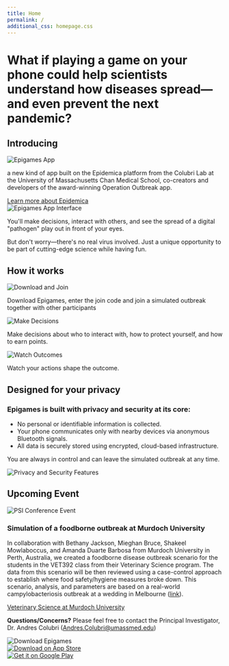 ```yaml
---
title: Home
permalink: /
additional_css: homepage.css
---
```


<div class="hero-title">
  <h1>What if playing a game on your phone could <span class="highlight-text">help scientists understand how diseases spread</span>—and even prevent the next pandemic?</h1>
</div>

<div class="main-sections-wrapper">
<div class="introducing-section">
  <div class="introducing-content">
    <h2>Introducing</h2>
    <div class="epigames-showcase">
      <img src="/assets/images/epigames.png" alt="Epigames App" class="epigames-image">
      <p class="epigames-description">a new kind of app built on the Epidemica platform from the Colubri Lab at the University of Massachusetts Chan Medical School, co-creators and developers of the award-winning Operation Outbreak app.</p>
      <a href="/about" class="learn-more-btn">Learn more about Epidemica</a>
    </div>
  </div>
</div>

<div class="gameplay-section">
  <div class="gameplay-container">
    <div class="gameplay-image">
      <img src="/assets/images/epigames-app.webp" alt="Epigames App Interface" class="app-interface-image">
    </div>
    <div class="gameplay-text">
      <p class="gameplay-main">You'll make decisions, interact with others, and see the spread of a digital "pathogen" play out in front of your eyes.</p>
      <p class="gameplay-sub">But don't worry—there's no real virus involved. Just a unique opportunity to be part of cutting-edge science while having fun.</p>
    </div>
  </div>
</div>

<div class="how-it-works-section">
  <h2>How it works</h2>
  <div class="steps-container">
    <div class="step">
      <img src="/assets/images/epigames-how-1.png" alt="Download and Join" class="step-image">
      <p>Download Epigames, enter the join code and join a simulated outbreak together with other participants</p>
    </div>
    <div class="step">
      <img src="/assets/images/epigames-how-2.png" alt="Make Decisions" class="step-image">
      <p>Make decisions about who to interact with, how to protect yourself, and how to earn points.</p>
    </div>
    <div class="step">
      <img src="/assets/images/epigames-how-3.png" alt="Watch Outcomes" class="step-image">
      <p>Watch your actions shape the outcome.</p>
    </div>
  </div>
</div>
</div>

<div class="privacy-section">
  <div class="privacy-container">
    <div class="privacy-content">
      <h2>Designed for your privacy</h2>
      <h3>Epigames is built with privacy and security at its core:</h3>
      <ul class="privacy-list">
        <li>No personal or identifiable information is collected.</li>
        <li>Your phone communicates only with nearby devices via anonymous Bluetooth signals.</li>
        <li>All data is securely stored using encrypted, cloud-based infrastructure.</li>
      </ul>
      <p class="privacy-control">You are always in control and can leave the simulated outbreak at any time.</p>
    </div>
    <div class="privacy-image">
      <img src="/assets/images/epigames-privacy.png" alt="Privacy and Security Features" class="privacy-illustration">
    </div>
  </div>
</div>

<div class="upcoming-event-section">
  <h2>Upcoming Event</h2>
  <div class="event-container">
    <div class="event-image">
      <img src="/assets/images/epigames-mu.webp" alt="PSI Conference Event" class="psi-illustration">
    </div>
    <div class="event-content">
      <h3>Simulation of a foodborne outbreak at Murdoch University</h3>
      <p>In collaboration with Bethany Jackson, Mieghan Bruce, Shakeel Mowlaboccus, and Amanda Duarte Barbosa from Murdoch University in Perth, Australia, we created a foodborne disease outbreak scenario for the students in the VET392 class from their Veterinary Science program. The data from this scenario will be then reviewed using a case-control approach to establish where food safety/hygiene measures broke down. This scenario, analysis, and parameters are based on a real-world campylobacteriosis outbreak at a wedding in Melbourne (<a href="https://www1.health.gov.au/internet/main/publishing.nsf/Content/458DD8840E8C9332CA25891F0015C89D/$File/a_foodborne_outbreak_of_campylobacteriosis_at_a_wedding__melbourne_australia_2022.pdf" target="_blank">link</a>).</p>
      <a href="https://www.murdoch.edu.au/study/courses/study-areas/veterinary-science" class="event-btn" target="_blank">Veterinary Science at Murdoch University</a>
    </div>
  </div>
</div>

<div class="contact-section">
  <p class="contact-info"><strong>Questions/Concerns?</strong> Please feel free to contact the Principal Investigator, Dr. Andres Colubri (<a href="mailto:Andres.Colubri@umassmed.edu">Andres.Colubri@umassmed.edu</a>)</p>
</div>

<div class="cta-section">
  <div class="download-container">
    <div class="download-left">
      <img src="/assets/images/epigames-download.png" alt="Download Epigames" class="download-image">
    </div>
    <div class="download-right">
      <div class="qr-codes">
        <div class="qr-code-item">
          <a href="https://apps.apple.com/us/app/epigames/id6746726345" target="_blank" rel="noopener noreferrer">
            <img src="/assets/images/app-store-qr.png" alt="Download on App Store" class="qr-code">
          </a>
        </div>
        <div class="qr-code-item">
          <a href="https://play.google.com/store/apps/details?id=info.epidemica.epigamez&hl=en_CA" target="_blank" rel="noopener noreferrer">
            <img src="/assets/images/google-play-qr.png" alt="Get it on Google Play" class="qr-code">
          </a>
        </div>
      </div>
    </div>
  </div>
</div>
